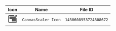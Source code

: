 | Icon | Name | File ID |
| ---  | ---  | ---     |
| ![](CanvasScaler%20Icon.png) | `CanvasScaler Icon` | `1430608953724808672` |
